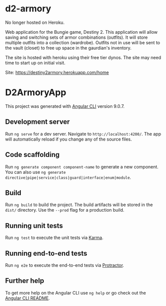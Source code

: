 # d2-armory
No longer hosted on Heroku.

Web application for the Bungie game, Destiny 2.
This application will allow saving and switching sets of armor combinations (outfits).
It will store multiple outfits into a collection (wardrobe).
Outfits not in use will be sent to the vault (closet) to free up space in the gaurdian's inventory.

The site is hosted with heroku using their free tier dynos.
The site may need time to start up on initial visit.

Site: https://destiny2armory.herokuapp.com/home

# D2ArmoryApp

This project was generated with [Angular CLI](https://github.com/angular/angular-cli) version 9.0.7.

## Development server

Run `ng serve` for a dev server. Navigate to `http://localhost:4200/`. The app will automatically reload if you change any of the source files.

## Code scaffolding

Run `ng generate component component-name` to generate a new component. You can also use `ng generate directive|pipe|service|class|guard|interface|enum|module`.

## Build

Run `ng build` to build the project. The build artifacts will be stored in the `dist/` directory. Use the `--prod` flag for a production build.

## Running unit tests

Run `ng test` to execute the unit tests via [Karma](https://karma-runner.github.io).

## Running end-to-end tests

Run `ng e2e` to execute the end-to-end tests via [Protractor](http://www.protractortest.org/).

## Further help

To get more help on the Angular CLI use `ng help` or go check out the [Angular CLI README](https://github.com/angular/angular-cli/blob/master/README.md).


